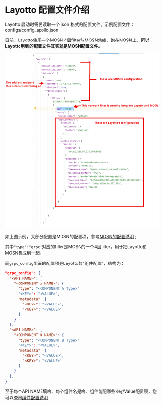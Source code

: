 # Layotto 配置文件介绍
Layotto 启动时需要读取一个 json 格式的配置文件。示例配置文件：configs/config_apollo.json

目前，Layotto使用一个MOSN 4层filter与MOSN集成、跑在MOSN上，**所以Layotto用到的配置文件其实就是MOSN配置文件。**

![img.png](../../img/configuration/layotto/img.png)

如上图示例，大部分配置是MOSN的配置项，参考[MOSN的配置说明](https://mosn.io/docs/configuration/) ;

其中`"type":"grpc"`对应的filter是MOSN的一个4层filter，用于把Layotto和MOSN集成到一起。

而`grpc_config`里面的配置项是Layotto的"组件配置"，结构为：

```json
"grpc_config": {
  "<API NAME>": {
    "<COMPONENT A NAME>": {
      "type": "<COMPONENT A Type>"
      "<KEY>": "<VALUE>",
      "metadata": {
        "<KEY>": "<VALUE>",
        "<KEY>": "<VALUE>"
      }
    }
  },
  "<API NAME>": {
    "<COMPONENT B NAME>": {
      "type": "<COMPONENT B Type>"
      "<KEY>": "<VALUE>",
      "metadata": {
        "<KEY>": "<VALUE>",
        "<KEY>": "<VALUE>"
      }
    }
  },
}
```

至于每个API NAME填啥、每个组件名是啥、组件能配哪些Key/Value配置项，您可以查阅[组件配置说明](zh/component_specs/overview)